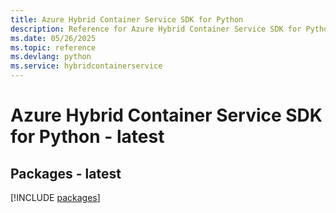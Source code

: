 ```yaml
---
title: Azure Hybrid Container Service SDK for Python
description: Reference for Azure Hybrid Container Service SDK for Python
ms.date: 05/26/2025
ms.topic: reference
ms.devlang: python
ms.service: hybridcontainerservice
---
```

# Azure Hybrid Container Service SDK for Python - latest
## Packages - latest
[!INCLUDE [packages](hybrid-container-service-index.md)]